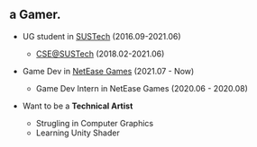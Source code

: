 ## a Gamer.

* UG student in [SUSTech](https://www.sustech.edu.cn/en/) (2016.09-2021.06)
  * [CSE@SUSTech](http://cse.sustech.edu.cn/en/) (2018.02-2021.06)
  
* Game Dev in [NetEase Games](https://www.neteasegames.com/) (2021.07 - Now)
  * Game Dev Intern in NetEase Games (2020.06 - 2020.08)

* Want to be a **Technical Artist**
  * Strugling in Computer Graphics
  * Learning Unity Shader
